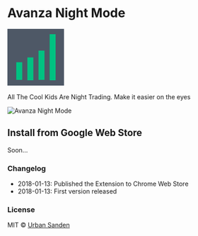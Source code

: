 # Avanza Night Mode

![icon](./src/icons/icon.png)

All The Cool Kids Are Night Trading. Make it easier on the eyes

![Avanza Night Mode](https://res.cloudinary.com/urre/image/upload/v1515861059/gmbcik34yzaiw2xpvqos.png)

## Install from Google Web Store
Soon...

### Changelog
+ 2018-01-13: Published the Extension to Chrome Web Store
+ 2018-01-13: First version released

### License

MIT © [Urban Sanden](https://twitter.com/urre)
